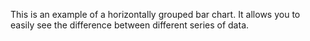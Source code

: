 This is an example of a horizontally grouped bar chart. It allows you to easily see the difference between different series of data. 